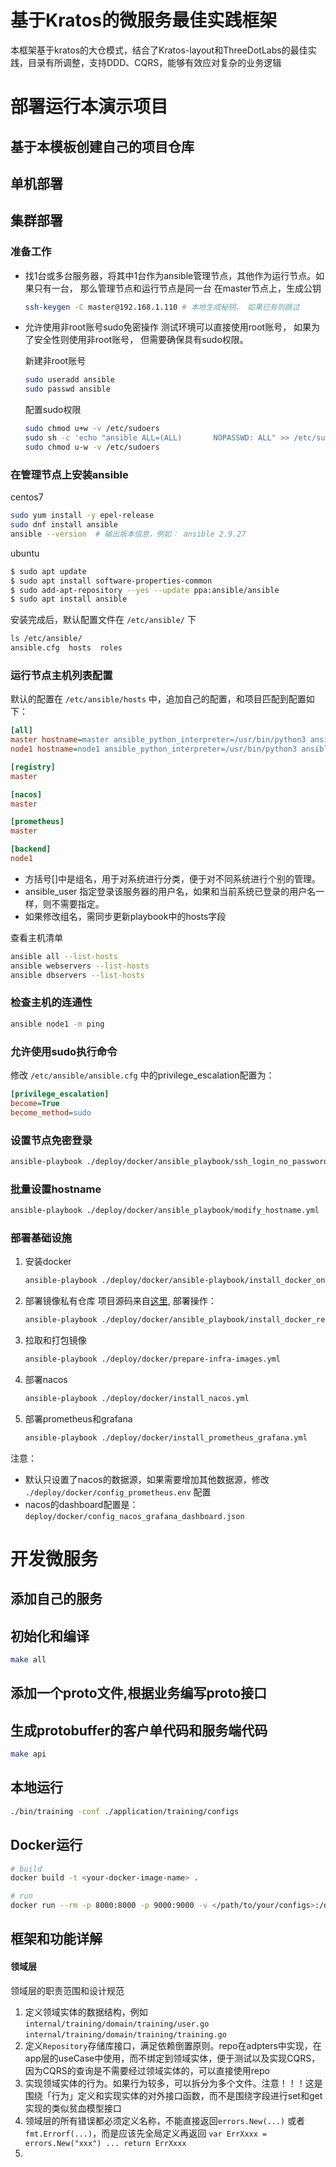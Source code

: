 # 基于Kratos的微服务最佳实践框架

本框架基于kratos的大仓模式，结合了Kratos-layout和ThreeDotLabs的最佳实践，目录有所调整，支持DDD、CQRS，能够有效应对复杂的业务逻辑

# 部署运行本演示项目

## 基于本模板创建自己的项目仓库

## 单机部署

## 集群部署

### 准备工作

- 找1台或多台服务器，将其中1台作为ansible管理节点，其他作为运行节点。如果只有一台， 那么管理节点和运行节点是同一台
    在master节点上，生成公钥

    ```bash
    ssh-keygen -C master@192.168.1.110 # 本地生成秘钥， 如果已有则跳过
    ```

- 允许使用非root账号sudo免密操作
  测试环境可以直接使用root账号， 如果为了安全性则使用非root账号， 但需要确保具有sudo权限。
  
  新建非root账号

    ```bash
    sudo useradd ansible
    sudo passwd ansible
    ```

  配置sudo权限

  ```bash
  sudo chmod u+w -v /etc/sudoers
  sudo sh -c 'echo "ansible ALL=(ALL)       NOPASSWD: ALL" >> /etc/sudoers'
  sudo chmod u-w -v /etc/sudoers
  ```

### 在管理节点上安装ansible

centos7

```bash
sudo yum install -y epel-release
sudo dnf install ansible
ansible --version  # 输出版本信息，例如： ansible 2.9.27
```

ubuntu

```bash
$ sudo apt update
$ sudo apt install software-properties-common
$ sudo add-apt-repository --yes --update ppa:ansible/ansible
$ sudo apt install ansible
```

安装完成后，默认配置文件在 `/etc/ansible/` 下

```bash
ls /etc/ansible/
ansible.cfg  hosts  roles
```

### 运行节点主机列表配置

默认的配置在 `/etc/ansible/hosts` 中，追加自己的配置，和项目匹配到配置如下：

```ini
[all]
master hostname=master ansible_python_interpreter=/usr/bin/python3 ansible_host=192.168.72.36 ansible_port=22 ansible_user=sqf # ansible_pass='Tsss'
node1 hostname=node1 ansible_python_interpreter=/usr/bin/python3 ansible_host=192.168.72.84 ansible_port=22 ansible_user=user # ansible_pass='Tsss'

[registry]
master

[nacos]
master

[prometheus]
master

[backend]
node1
```

- 方括号[]中是组名，用于对系统进行分类，便于对不同系统进行个别的管理。
- ansible_user 指定登录该服务器的用户名，如果和当前系统已登录的用户名一样，则不需要指定。
- 如果修改组名，需同步更新playbook中的hosts字段

查看主机清单

```bash
ansible all --list-hosts
ansible webservers --list-hosts
ansible dbservers --list-hosts 
```

### 检查主机的连通性

```bash
ansible node1 -m ping 
```

### 允许使用sudo执行命令

修改 `/etc/ansible/ansible.cfg` 中的privilege_escalation配置为：

```ini
[privilege_escalation]
become=True
become_method=sudo
```

### 设置节点免密登录

```bash
ansible-playbook ./deploy/docker/ansible_playbook/ssh_login_no_password.yml
```

### 批量设置hostname

```bash
ansible-playbook ./deploy/docker/ansible_playbook/modify_hostname.yml
```

### 部署基础设施

1. 安装docker

    ```bash
    ansible-playbook ./deploy/docker/ansible-playbook/install_docker_online.yml
    ```

2. 部署镜像私有仓库
    项目源码来自[这里](https://github.com/Joxit/docker-registry-ui), 部署操作：

    ```bash
    ansible-playbook ./deploy/docker/ansible_playbook/install_docker_registry.yml
    ```

3. 拉取和打包镜像
   
   ```bash
   ansible-playbook ./deploy/docker/prepare-infra-images.yml
   ```

4. 部署nacos
    
   ```bash
   ansible-playbook ./deploy/docker/install_nacos.yml
   ```

4. 部署prometheus和grafana
    
   ```bash
   ansible-playbook ./deploy/docker/install_prometheus_grafana.yml
   ```

  注意：
  - 默认只设置了nacos的数据源，如果需要增加其他数据源，修改 `./deploy/docker/config_prometheus.env` 配置
  - nacos的dashboard配置是： `deploy/docker/config_nacos_grafana_dashboard.json`

# 开发微服务

## 添加自己的服务



## 初始化和编译

```bash
make all
```

## 添加一个proto文件,根据业务编写proto接口

## 生成protobuffer的客户单代码和服务端代码

```bash
make api
```

## 本地运行

```bash
./bin/training -conf ./application/training/configs
```

## Docker运行

```bash
# build
docker build -t <your-docker-image-name> .

# run
docker run --rm -p 8000:8000 -p 9000:9000 -v </path/to/your/configs>:/data/conf <your-docker-image-name>
```

## 框架和功能详解


#### 领域层

领域层的职责范围和设计规范

1. 定义领域实体的数据结构，例如 `internal/training/domain/training/user.go` `internal/training/domain/training/training.go`
2. 定义`Repository`存储库接口，满足依赖倒置原则。repo在adpters中实现，在app层的useCase中使用，而不绑定到领域实体，便于测试以及实现CQRS，因为CQRS的查询是不需要经过领域实体的，可以直接使用repo
3. 实现领域实体的行为。如果行为较多，可以拆分为多个文件。注意！！！这是围绕「行为」定义和实现实体的对外接口函数，而不是围绕字段进行set和get实现的类似贫血模型接口
4. 领域层的所有错误都必须定义名称，不能直接返回`errors.New(...)` 或者`fmt.Errorf(...)`，而是应该先全局定义再返回 `var ErrXxxx = errors.New("xxx") ... return ErrXxxx`
5. 